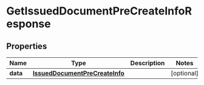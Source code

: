 

# GetIssuedDocumentPreCreateInfoResponse


## Properties

| Name | Type | Description | Notes |
|------------ | ------------- | ------------- | -------------|
|**data** | [**IssuedDocumentPreCreateInfo**](IssuedDocumentPreCreateInfo.md) |  |  [optional] |



